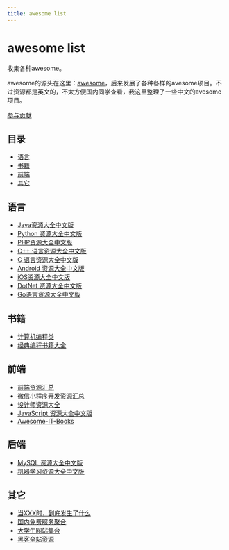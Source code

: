 ```yaml
---
title: awesome list
---
```


# awesome list

收集各种awesome。

awesome的源头在这里：[awesome](https://github.com/sindresorhus/awesome)，后来发展了各种各样的avesome项目。不过资源都是英文的，不太方便国内同学查看，我这里整理了一些中文的avesome项目。

[参与贡献](https://github.com/ityouknow/awesome-list/issues/new)

## 目录

- [语言](#语言)
- [书籍](#书籍)
- [前端](#前端)
- [其它](#其它)


## 语言

- [Java资源大全中文版]()
- [Python 资源大全中文版](https://github.com/jobbole/awesome-java-cn)
- [PHP资源大全中文版](https://github.com/JingwenTian/awesome-php)
- [C++ 语言资源大全中文版](https://github.com/jobbole/awesome-cpp-cn)
- [C 语言资源大全中文版](https://github.com/jobbole/awesome-c-cn)
- [Android 资源大全中文版](https://github.com/jobbole/awesome-android-cn)
- [iOS资源大全中文版](https://github.com/jobbole/awesome-ios-cn)
- [DotNet 资源大全中文版](https://github.com/jobbole/awesome-dotnet-cn)
- [Go语言资源大全中文版](https://github.com/hyper0x/awesome-go-China/blob/master/zh_CN/README.md)


## 书籍

- [计算机编程类](https://github.com/justjavac/free-programming-books-zh_CN)
- [经典编程书籍大全](https://github.com/jobbole/awesome-programming-books)


## 前端

- [前端资源汇总](https://github.com/helloqingfeng/Awsome-Front-End-learning-resource)
- [微信小程序开发资源汇总](https://github.com/justjavac/awesome-wechat-weapp)
- [设计师资源大全](https://github.com/jobbole/awesome-design-cn)
- [JavaScript 资源大全中文版](https://github.com/jobbole/awesome-javascript-cn)
- [Awesome-IT-Books](https://github.com/piggsoft/Awesome-IT-Books)


## 后端

- [MySQL 资源大全中文版](https://github.com/jobbole/awesome-mysql-cn)
- [机器学习资源大全中文版](https://github.com/jobbole/awesome-machine-learning-cn)


## 其它

- [当XXX时，到底发生了什么](https://github.com/justjavac/what-happens-when-zh_CN)
- [国内免费服务聚合](https://github.com/qinghuaiorg/free-for-dev-zh)
- [大学生网站集合](https://github.com/Xuanwo/WebsitesForStudents)
- [黑客全站资源](https://github.com/Hack-with-Github/Awesome-Hacking)
